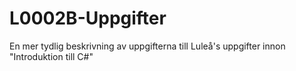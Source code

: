 # L0002B-Uppgifter
En mer tydlig beskrivning av uppgifterna till Luleå's uppgifter innon "Introduktion till C#"

